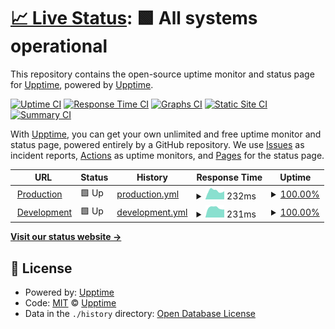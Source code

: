 # [📈 Live Status](https://status-test.spgjobi.com): <!--live status--> **🟩 All systems operational**

This repository contains the open-source uptime monitor and status page for [Upptime](https://upptime.js.org), powered by [Upptime](https://github.com/upptime/upptime).

[![Uptime CI](https://github.com/Speedup-lib/spg-jobi-status.github.io/workflows/Uptime%20CI/badge.svg)](https://github.com/Speedup-lib/spg-jobi-status.github.io/actions?query=workflow%3A%22Uptime+CI%22)
[![Response Time CI](https://github.com/Speedup-lib/spg-jobi-status.github.io/workflows/Response%20Time%20CI/badge.svg)](https://github.com/Speedup-lib/spg-jobi-status.github.io/actions?query=workflow%3A%22Response+Time+CI%22)
[![Graphs CI](https://github.com/Speedup-lib/spg-jobi-status.github.io/workflows/Graphs%20CI/badge.svg)](https://github.com/Speedup-lib/spg-jobi-status.github.io/actions?query=workflow%3A%22Graphs+CI%22)
[![Static Site CI](https://github.com/Speedup-lib/spg-jobi-status.github.io/workflows/Static%20Site%20CI/badge.svg)](https://github.com/Speedup-lib/spg-jobi-status.github.io/actions?query=workflow%3A%22Static+Site+CI%22)
[![Summary CI](https://github.com/Speedup-lib/spg-jobi-status.github.io/workflows/Summary%20CI/badge.svg)](https://github.com/Speedup-lib/spg-jobi-status.github.io/actions?query=workflow%3A%22Summary+CI%22)

With [Upptime](https://upptime.js.org), you can get your own unlimited and free uptime monitor and status page, powered entirely by a GitHub repository. We use [Issues](https://github.com/upptime/upptime/issues) as incident reports, [Actions](https://github.com/Speedup-lib/spg-jobi-status.github.io/actions) as uptime monitors, and [Pages](https://status-test.spgjobi.com) for the status page.

<!--start: status pages-->
<!-- This summary is generated by Upptime (https://github.com/upptime/upptime) -->
<!-- Do not edit this manually, your changes will be overwritten -->
<!-- prettier-ignore -->
| URL | Status | History | Response Time | Uptime |
| --- | ------ | ------- | ------------- | ------ |
| <img alt="" src="https://favicons.githubusercontent.com/app.spgjobi.com" height="13"> [Production](https://app.spgjobi.com) | 🟩 Up | [production.yml](https://github.com/Speedup-lib/spg-jobi-status.github.io/commits/HEAD/history/production.yml) | <details><summary><img alt="Response time graph" src="./graphs/production/response-time-week.png" height="20"> 232ms</summary><br><a href="https://status-test.spgjobi.com/history/production"><img alt="Response time 264" src="https://img.shields.io/endpoint?url=https%3A%2F%2Fraw.githubusercontent.com%2FSpeedup-lib%2Fspg-jobi-status.github.io%2FHEAD%2Fapi%2Fproduction%2Fresponse-time.json"></a><br><a href="https://status-test.spgjobi.com/history/production"><img alt="24-hour response time 189" src="https://img.shields.io/endpoint?url=https%3A%2F%2Fraw.githubusercontent.com%2FSpeedup-lib%2Fspg-jobi-status.github.io%2FHEAD%2Fapi%2Fproduction%2Fresponse-time-day.json"></a><br><a href="https://status-test.spgjobi.com/history/production"><img alt="7-day response time 232" src="https://img.shields.io/endpoint?url=https%3A%2F%2Fraw.githubusercontent.com%2FSpeedup-lib%2Fspg-jobi-status.github.io%2FHEAD%2Fapi%2Fproduction%2Fresponse-time-week.json"></a><br><a href="https://status-test.spgjobi.com/history/production"><img alt="30-day response time 271" src="https://img.shields.io/endpoint?url=https%3A%2F%2Fraw.githubusercontent.com%2FSpeedup-lib%2Fspg-jobi-status.github.io%2FHEAD%2Fapi%2Fproduction%2Fresponse-time-month.json"></a><br><a href="https://status-test.spgjobi.com/history/production"><img alt="1-year response time 264" src="https://img.shields.io/endpoint?url=https%3A%2F%2Fraw.githubusercontent.com%2FSpeedup-lib%2Fspg-jobi-status.github.io%2FHEAD%2Fapi%2Fproduction%2Fresponse-time-year.json"></a></details> | <details><summary><a href="https://status-test.spgjobi.com/history/production">100.00%</a></summary><a href="https://status-test.spgjobi.com/history/production"><img alt="All-time uptime 100.00%" src="https://img.shields.io/endpoint?url=https%3A%2F%2Fraw.githubusercontent.com%2FSpeedup-lib%2Fspg-jobi-status.github.io%2FHEAD%2Fapi%2Fproduction%2Fuptime.json"></a><br><a href="https://status-test.spgjobi.com/history/production"><img alt="24-hour uptime 100.00%" src="https://img.shields.io/endpoint?url=https%3A%2F%2Fraw.githubusercontent.com%2FSpeedup-lib%2Fspg-jobi-status.github.io%2FHEAD%2Fapi%2Fproduction%2Fuptime-day.json"></a><br><a href="https://status-test.spgjobi.com/history/production"><img alt="7-day uptime 100.00%" src="https://img.shields.io/endpoint?url=https%3A%2F%2Fraw.githubusercontent.com%2FSpeedup-lib%2Fspg-jobi-status.github.io%2FHEAD%2Fapi%2Fproduction%2Fuptime-week.json"></a><br><a href="https://status-test.spgjobi.com/history/production"><img alt="30-day uptime 100.00%" src="https://img.shields.io/endpoint?url=https%3A%2F%2Fraw.githubusercontent.com%2FSpeedup-lib%2Fspg-jobi-status.github.io%2FHEAD%2Fapi%2Fproduction%2Fuptime-month.json"></a><br><a href="https://status-test.spgjobi.com/history/production"><img alt="1-year uptime 100.00%" src="https://img.shields.io/endpoint?url=https%3A%2F%2Fraw.githubusercontent.com%2FSpeedup-lib%2Fspg-jobi-status.github.io%2FHEAD%2Fapi%2Fproduction%2Fuptime-year.json"></a></details>
| <img alt="" src="https://favicons.githubusercontent.com/dev.spgjobi.com" height="13"> [Development](https://dev.spgjobi.com) | 🟩 Up | [development.yml](https://github.com/Speedup-lib/spg-jobi-status.github.io/commits/HEAD/history/development.yml) | <details><summary><img alt="Response time graph" src="./graphs/development/response-time-week.png" height="20"> 231ms</summary><br><a href="https://status-test.spgjobi.com/history/development"><img alt="Response time 255" src="https://img.shields.io/endpoint?url=https%3A%2F%2Fraw.githubusercontent.com%2FSpeedup-lib%2Fspg-jobi-status.github.io%2FHEAD%2Fapi%2Fdevelopment%2Fresponse-time.json"></a><br><a href="https://status-test.spgjobi.com/history/development"><img alt="24-hour response time 244" src="https://img.shields.io/endpoint?url=https%3A%2F%2Fraw.githubusercontent.com%2FSpeedup-lib%2Fspg-jobi-status.github.io%2FHEAD%2Fapi%2Fdevelopment%2Fresponse-time-day.json"></a><br><a href="https://status-test.spgjobi.com/history/development"><img alt="7-day response time 231" src="https://img.shields.io/endpoint?url=https%3A%2F%2Fraw.githubusercontent.com%2FSpeedup-lib%2Fspg-jobi-status.github.io%2FHEAD%2Fapi%2Fdevelopment%2Fresponse-time-week.json"></a><br><a href="https://status-test.spgjobi.com/history/development"><img alt="30-day response time 262" src="https://img.shields.io/endpoint?url=https%3A%2F%2Fraw.githubusercontent.com%2FSpeedup-lib%2Fspg-jobi-status.github.io%2FHEAD%2Fapi%2Fdevelopment%2Fresponse-time-month.json"></a><br><a href="https://status-test.spgjobi.com/history/development"><img alt="1-year response time 255" src="https://img.shields.io/endpoint?url=https%3A%2F%2Fraw.githubusercontent.com%2FSpeedup-lib%2Fspg-jobi-status.github.io%2FHEAD%2Fapi%2Fdevelopment%2Fresponse-time-year.json"></a></details> | <details><summary><a href="https://status-test.spgjobi.com/history/development">100.00%</a></summary><a href="https://status-test.spgjobi.com/history/development"><img alt="All-time uptime 99.72%" src="https://img.shields.io/endpoint?url=https%3A%2F%2Fraw.githubusercontent.com%2FSpeedup-lib%2Fspg-jobi-status.github.io%2FHEAD%2Fapi%2Fdevelopment%2Fuptime.json"></a><br><a href="https://status-test.spgjobi.com/history/development"><img alt="24-hour uptime 100.00%" src="https://img.shields.io/endpoint?url=https%3A%2F%2Fraw.githubusercontent.com%2FSpeedup-lib%2Fspg-jobi-status.github.io%2FHEAD%2Fapi%2Fdevelopment%2Fuptime-day.json"></a><br><a href="https://status-test.spgjobi.com/history/development"><img alt="7-day uptime 100.00%" src="https://img.shields.io/endpoint?url=https%3A%2F%2Fraw.githubusercontent.com%2FSpeedup-lib%2Fspg-jobi-status.github.io%2FHEAD%2Fapi%2Fdevelopment%2Fuptime-week.json"></a><br><a href="https://status-test.spgjobi.com/history/development"><img alt="30-day uptime 100.00%" src="https://img.shields.io/endpoint?url=https%3A%2F%2Fraw.githubusercontent.com%2FSpeedup-lib%2Fspg-jobi-status.github.io%2FHEAD%2Fapi%2Fdevelopment%2Fuptime-month.json"></a><br><a href="https://status-test.spgjobi.com/history/development"><img alt="1-year uptime 99.72%" src="https://img.shields.io/endpoint?url=https%3A%2F%2Fraw.githubusercontent.com%2FSpeedup-lib%2Fspg-jobi-status.github.io%2FHEAD%2Fapi%2Fdevelopment%2Fuptime-year.json"></a></details>

<!--end: status pages-->

[**Visit our status website →**](https://status-test.spgjobi.com)

## 📄 License

- Powered by: [Upptime](https://github.com/upptime/upptime)
- Code: [MIT](./LICENSE) © [Upptime](https://upptime.js.org)
- Data in the `./history` directory: [Open Database License](https://opendatacommons.org/licenses/odbl/1-0/)
